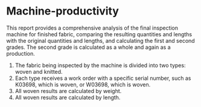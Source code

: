 # Machine-productivity
This report provides a comprehensive analysis of the final inspection machine for finished fabric, comparing the resulting quantities and lengths with the original quantities and lengths, and calculating the first and second grades. The second grade is calculated as a whole and again as a production.
1. The fabric being inspected by the machine is divided into two types: woven and knitted.
2. Each type receives a work order with a specific serial number, such as K03698, which is woven, or W03698, which is woven.
3. All woven results are calculated by weight.
4. All woven results are calculated by length.

